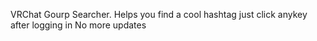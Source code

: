 VRChat Gourp Searcher. Helps you find a cool hashtag just click anykey after logging in
No more updates
